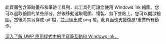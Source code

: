 ﻿此頁面包含筆跡畫布和筆跡工具列，此工具列可讓您使用 Windows Ink 繪圖。您可以選取繪圖的某些部分，然後移動選取範圍、複製、剪下並貼上。您可以開啟繪圖，然後將其另存成 gif 檔，並且匯出成 png 檔。此頁面也支援復原/重做所有動作。
 
[深入了解 UWP 應用程式中的手寫筆互動和 Windows Ink。](https://docs.microsoft.com//windows/uwp/design/input/pen-and-stylus-interactions)
